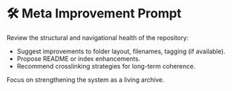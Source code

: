 # 🛠️ Meta Improvement Prompt

Review the structural and navigational health of the repository:
- Suggest improvements to folder layout, filenames, tagging (if available).
- Propose README or index enhancements.
- Recommend crosslinking strategies for long-term coherence.

Focus on strengthening the system as a living archive.
